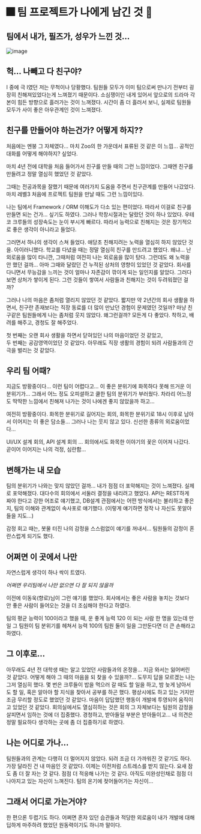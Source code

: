 # 🎆 팀 프로젝트가 나에게 남긴 것 🎇

## 팀에서 내가, 필즈가, 성우가 느낀 것...

![image](https://user-images.githubusercontent.com/66164361/183406261-cc566208-ad84-4e59-b119-f2c9b2e6aaea.png)

## 헉... 나빼고 다 친구야?

I 중에 극 I였던 저는 무척이나 당황했다. 팀원들 모두가 이미 팀으로써 만나기 전부터 굉장히 친해져있었다는게 느껴졌기 때문이다. 소심쟁이인 내게 있어서 앞으로의 드라마 각본이 힘든 방향으로 흘러가는 것이 느껴졌다. 시간이 좀 더 흘러서 보니, 실제로 팀원들 모두가 사이 좋은 아우관계인 것이 느껴졌다.

## 친구를 만들어야 하는건가? 어떻게 하지??

처음에는 멘붕 그 자체였다... 마치 Zoo의 한 가운데서 표류된 것 같은 이 느낌... 공적인 대화를 어떻게 해야하지? 싶었다.

마치 4년 전에 대학을 처음 들어가서 친구를 만들 때의 그런 느낌이었다. 그때엔 친구를 만들려고 정말 열심히 했었던 것 같았다.

그때는 전공과목을 잘했기 때문에 여러가지 도움을 주면서 친구관계를 만들어 나갔었다. 마치 레벨3 처음에 프로젝트 팀원을 만날 때도 그런 느낌이있다.

나는 팀에서 Framework / ORM 이해도가 다소 있는 편이었다. 따라서 이걸로 친구를 만들면 되는 건가... 싶기도 하였다. 그러나 학창시절과는 달랐던 것이 하나 있었다. 우테코 크루들의 성장속도는 눈이 부시게 빠르다. 따라서 능력으로 친해지는 것은 장기적으로 좋은 생각이 아니라고 들었다.

그러면서 하나의 생각이 스쳐 들었다. 애당초 친해지려는 노력을 열심히 하지 않았단 것을. 아이러니했다. 학교를 다녔을 때는 정말 열심히 친구를 만드려고 헀었다. 왜냐... 난 외로움을 많이 타니깐, 그때처럼 여전히 나는 외로움을 많이 탔다. 그런데도 왜 노력을 안 했던 걸까... 아마 그때와 달랐던 건 누적된 상처의 영향이 있었던 것 같았다. 회사를 다니면서 무능감을 느끼는 것이 얼마나 자존감이 깎이게 되는 일인지를 알았다. 그러다 보면 상처가 쌓이게 된다. 그런 것들이 쌓여서 사람들과 친해지는 것이 두려워졌던 걸까?

그러나 나의 마음은 좀처럼 열리지 않았던 것 같았다. 짧지만 약 2년간의 회사 생활을 하면서, 친구란 존재보다는 직장 동료를 더 많이 만났던 경험이 문제였던 것일까? 마냥 친구같은 팀원들에게 나는 좀처럼 웃지 않았다. 왜그런걸까? 모든게 다 좋았다. 착하고, 배려를 해주고, 경청도 잘 해주었다.

첫 번째는 오랜 회사 생활을 하면서 닫혀있던 나의 마음이었던 것 같았고,  
두 번째는 공감영역이었던 것 같았다. 아무래도 직장 생활의 경험이 되려 사람들과의 간극을 벌리는 것 같았다.

## 우리 팀 어때?

지금도 방황중이다... 이런 팀이 어렵다고... 이 좋은 분위기에 화목하다 못해 뜨거운 이 분위기가... 그래서 어느 정도 오피셜하고 쿨한 팀의 분위기가 부러웠다. 차라리 어느정도 딱딱한 느낌에서 친해져 나가는 것이 나에겐 좋지 않았을까 하고...

여전히 방황중이다. 화목한 분위기로 길어지는 회의, 화목한 분위기로 18시 이후로 남아서 이어지는 이 좋은 담소들... 그러나 나는 웃지 않고 있다. 신선한 종류의 외로움이었다...

UI/UX 설계 회의, API 설계 회의 ... 회의에서도 화목한 이야기의 꽃은 이어져 나갔다. 곧이어 이어지는 나의 걱정, 심란함...

## 변해가는 내 모습

팀의 분위기가 나와는 맞지 않았던 걸까... 내가 점점 더 포악해지는 것이 느껴졌다. 실제로 포악해졌다. 대다수의 회의에서 서둘러 결정을 내리려고 했었다. API는 REST하게 짜야 한다고 강한 어조로 얘기했고, DB설계 관점에서는 어떤 방식에서는 불리하고 좋은지, 팀의 이해와 관계없이 속사포로 얘기했다. (이렇게 얘기하면 정작 나 자신도 못알아들을 지도...)

감정 회고 때는, 봇물 터진 나의 감정을 스스럼없이 얘기를 꺼내서... 팀원들의 감정이 혼란스럽게 되기도 했다.

## 어쩌면 이 곳에서 나만

자연스럽게 생각이 하나 싹이 트였다.

_어쩌면 우리팀에서 나만 없으면 다 잘 되지 않을까_

이전에 이동욱(향로)님이 그런 얘기를 했었다. 회사에서는 좋은 사람을 놓치는 것보다 안 좋은 사람이 들어오는 것을 더 조심해야 한다고 하였다.

팀의 평균 능력이 100이라고 했을 때, 운 좋게 능력 120 이 되는 사람 한 명을 있는데 만일 그 팀원이 팀 분위기를 헤쳐서 능력 100의 팀원 둘이 일을 그만둔다면 더 큰 손해라고 하였다.

## 그 이후로...

아무래도 4년 전 대학생 때는 알고 있었던 사람들과의 온정을... 지금 와서는 잃어버린 것 같았다. 어떻게 해야 그 때의 마음을 되 찾을 수 있을까?... 도무지 답을 모르겠는 나는 그저 열심히 했다. 몇 번은 크루들이 밥을 먹으러 갈 때도 할 일을 하고, 밤 늦게 남아서도 할 일, 혹은 알아야 할 지식을 찾아서 공부를 하곤 했다. 평상시에도 하고 있는 거지만 조금 무리할 정도로 했었던 것 같았다. 마음이 답답했던 행동이 개발에 투영되어 움직이고 있었던 것 같았다. 회의실에서도 열심히하는 것은 회의 그 자체보다는 팀원의 감정을 살피면서 임하는 것에 더 집중했다. 경청하고, 받아들일 부분은 받아들이고... 내 의견은 정말 필요하다 생각하는 곳에 좀 더 집중하기로 하였다.

## 나는 어디로 가나...

팀원들과의 관계는 다행히 더 멀어지지 않았다. 되려 조금 더 가까워진 것 같기도 하다.
가장 달라진 건 내 마음인 것 같았다. 이제는 이전처럼 스트레스를 받지 않는다. 요새 잠도 좀 더 잘 자는 것 같다. 점점 더 적응해 나가는 것 같다. 아직도 미완성인채로 점점 더 나아지고 있는 자신이 느껴진다. 팀의 온기에 젖어들어가는 자신이...

## 그래서 어디로 가는거야?

한 편으론 두렵기도 하다. 어쩌면 혼자 있던 습관들과 적당한 외로움이 내가 개발에 대해 딥하게 마주하려 했었던 원동력이기도 하니까 말이다.
